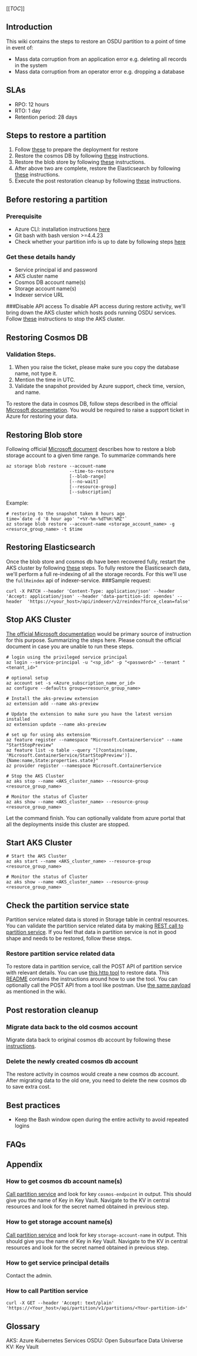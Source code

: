 [[_TOC_]]

## Introduction

This wiki contains the steps to restore an OSDU partition to a point of time in event of:
- Mass data corruption from an application error e.g. deleting all records in the system
- Mass data corruption from an operator error e.g. dropping a database 

## SLAs
- RPO: 12 hours
- RTO: 1 day
- Retention period: 28 days

## Steps to restore a partition
1. Follow [these](#Before-restoring-a-partition) to prepare the deployment for restore
2. Restore the cosmos DB by following [these](#Restoring-Cosmos-DB) instructions.
3. Restore the blob store by following [these](#Restoring-Blob-store) instructions.
4. After above two are complete, restore the Elasticsearch by following [these](#Restoring-Elasticsearch) instructions.
5. Execute the post restoration cleanup by following [these](#Post-restoration-cleanup) instructions.


## Before restoring a partition

### Prerequisite
- Azure CLI: installation instructions [here](https://docs.microsoft.com/en-us/cli/azure/install-azure-cli)
- Git bash with bash version >=4.4.23
- Check whether your partition info is up to date by following steps [here](#Check-the-partition-service-state)
### Get these details handy
- Service principal id and password
- AKS cluster name
- Cosmos DB account name(s)
- Storage account name(s)
- Indexer service URL

###Disable API access
To disable API access during restore activity, we'll bring down the AKS cluster which hosts pods running OSDU services. Follow [these](#Stop-AKS-Cluster) instructions to stop the AKS cluster.

## Restoring Cosmos DB

### Validation Steps. 
1. When you raise the ticket, please make sure you copy the database name, not type it. 
2. Mention the time in UTC. 
3. Validate the snapshot provided by Azure support, check time, version, and name. 

To restore the data in cosmos DB, follow steps described in the official [Microsoft documentation](https://docs.microsoft.com/en-us/azure/cosmos-db/configure-periodic-backup-restore#request-restore). You would be required to raise a support ticket in Azure for restoring your data.

## Restoring Blob store
Following official [Microsoft document](https://docs.microsoft.com/en-us/azure/storage/blobs/point-in-time-restore-manage?tabs=azure-cli) describes how to restore a blob storage account to a given time range. To summarize commands here
```
az storage blob restore --account-name
                        --time-to-restore
                        [--blob-range]
                        [--no-wait]
                        [--resource-group]
                        [--subscription]
```
Example:
```
# restoring to the snapshot taken 8 hours ago
time=`date -d '8 hour ago' "+%Y-%m-%dT%H:%MZ"`
az storage blob restore --account-name <storage_account_name> -g <resurce_group_name> -t $time
```
 
## Restoring Elasticsearch
Once the blob store and cosmos db have been recovered fully, restart the AKS cluster by following [these](#Start-AKS-Cluster) steps.
To fully restore the Elasticsearch data, we'll perform a full re-indexing of all the storage records. For this we'll use the `fullReindex` api of indexer-service.
###Sample request:
```
curl -X PATCH --header 'Content-Type: application/json' --header 'Accept: application/json' --header 'data-partition-id: opendes' --header  'https://<your_host>/api/indexer/v2/reindex?force_clean=false'
```

## Stop AKS Cluster
[The official Microsoft documentation](https://docs.microsoft.com/en-us/azure/aks/start-stop-cluster#:~:text=You%20can%20use%20the%20az%20aks%20start%20command%20to%20start%2cand%20number%20of%20agent%20nodes.) would be primary source of instruction for this purpose. Summarizing the steps here. Please consult the official document in case you are unable to run these steps.


```
# login using the privileged service principal
az login --service-principal -u "<sp_id>" -p "<password>" --tenant "<tenant_id>"

# optional setup
az account set -s <Azure_subscription_name_or_id>
az configure --defaults group=<resource_group_name>

# Install the aks-preview extension
az extension add --name aks-preview

# Update the extension to make sure you have the latest version installed
az extension update --name aks-preview

# set up for using aks extension
az feature register --namespace "Microsoft.ContainerService" --name "StartStopPreview"
az feature list -o table --query "[?contains(name, 'Microsoft.ContainerService/StartStopPreview')].{Name:name,State:properties.state}"
az provider register --namespace Microsoft.ContainerService

# Stop the AKS Cluster
az aks stop --name <AKS_cluster_name> --resource-group <resource_group_name>

# Monitor the status of Cluster
az aks show --name <AKS_cluster_name> --resource-group <resource_group_name>
```
Let the command finish. You can optionally validate from azure portal that all the deployments inside this cluster are stopped.


## Start AKS Cluster

```
# Start the AKS Cluster
az aks start --name <AKS_cluster_name> --resource-group <resource_group_name>

# Monitor the status of Cluster
az aks show --name <AKS_cluster_name> --resource-group <resource_group_name>
```

## Check the partition service state
Partition service related data is stored in Storage table in central resources. You can validate the partition service related data by making [REST call to partition service](#How-to-call-partition-service).
If you feel that data in partition service is not in good shape and needs to be restored, follow these steps.

### Restore partition service related data
To restore data in partition service, call the POST API of partition service with relevant details. You can use [this http tool](https://community.opengroup.org/osdu/platform/deployment-and-operations/infra-azure-provisioning/-/blob/master/tools/rest/partition.http) to restore data. This [README](https://community.opengroup.org/osdu/platform/deployment-and-operations/infra-azure-provisioning/-/blob/master/tools/rest/README.md) contains the instructions around how to use the tool. You can optionally call the POST API from a tool like postman. Use [the same payload](https://community.opengroup.org/osdu/platform/deployment-and-operations/infra-azure-provisioning/-/blob/master/tools/rest/partition.http#L54) as mentioned in the wiki. 

## Post restoration cleanup

### Migrate data back to the old cosmos account
Migrate data back to original cosmos db account by following these [instructions](docs/backup-restore/SOPs-for-restoring-partitions/Migrate-data-from-one-cosmos-db-to-another.md).

### Delete the newly created cosmos db account

The restore activity in cosmos would create a new cosmos db account. After migrating data to the old one, you need to delete the new cosmos db to save extra cost.

## Best practices 
- Keep the Bash window open during the entire activity to avoid repeated logins
## FAQs

## Appendix
### How to get cosmos db account name(s)
[Call partition service](#How-to-call-partition-service) and look for key `cosmos-endpoint` in output. This should give you the name of Key in Key Vault. Navigate to the KV in central resources and look for the secret named obtained in previous step.

### How to get storage account name(s)
[Call partition service](#How-to-call-partition-service) and look for key `storage-account-name` in output. This should give you the name of Key in Key Vault. Navigate to the KV in central resources and look for the secret named obtained in previous step.


### How to get service principal details
Contact the admin.

### How to call Partition service
```
curl -X GET --header 'Accept: text/plain' 'https://<Your_host>/api/partition/v1/partitions/<Your-partition-id>'

```

## Glossary 
AKS: Azure Kubernetes Services 
OSDU: Open Subsurface Data Universe
KV: Key Vault
